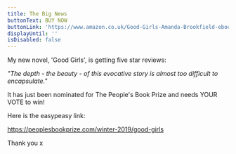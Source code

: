 ```yaml
---
title: The Big News
buttonText: BUY NOW
buttonLink: 'https://www.amazon.co.uk/Good-Girls-Amanda-Brookfield-ebook/dp/B07V2XF69J'
displayUntil: ''
isDisabled: false
---
```

My new novel, 'Good Girls', is getting five star reviews: 

_"The depth - the beauty - of this evocative story is almost too difficult to encapsulate."_

It has just been nominated for The People's Book Prize and needs YOUR VOTE to win!

Here is the easypeasy link:

<https://peoplesbookprize.com/winter-2019/good-girls>

Thank you x
